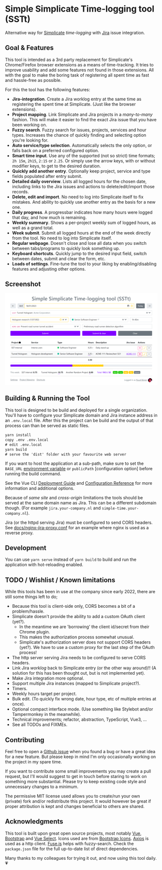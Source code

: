 Simple Simplicate Time-logging tool (SSTt)
==========================================

Alternative way for [Simplicate] _time-logging_ with [Jira] issue integration.


## Goal & Features

This tool is intended as a 3rd party replacement for Simplicate's Chrome/Firefox browser extensions as a means of time-tracking.
It tries to improve usability and add some features not found in those extensions. All with the goal to make the boring
task of registering all spent time as fast and hassle-free as possible.

For this the tool has the following features:

* **Jira-integration**. Create a Jira worklog entry at the same time as registering the spent time at Simplicate. (Just like the browser extensions).
* **Project mapping**. Link Simplicate and Jira projects in a _many-to-many_ fashion. This will make it easier to find the exact Jira issue that you have been working on.
* **Fuzzy search**. Fuzzy search for issues, projects, services and hour types. Increases the chance of quickly finding and selecting option you're looking for. 
* **Auto service/type selection**. Automatically selects the only option, or falls back on a preferred configured option.
* **Smart time input**. Use any of the supported (not so strict) time formats; `2h 15m`, `2h15`, `2:15` or `2.25`. Or simply use the arrow keys, with or without modifier keys, to get to the desired duration.
* **Quickly add another entry**. Optionally keep project, service and type fields populated after entry submit.
* **Detailed daily overview**. Lists all logged hours for the chosen date, including links to the Jira issues and actions to delete/edit/import those records.
* **Delete, edit and import**. No need to log into Simplicate itself to fix mistakes. And ability to quickly use another entry as the basis for a new one.
* **Daily progress**. A progressbar indicates how many hours were logged that day, and how much is remaining.
* **Weekly summary**. Shows a per-project weekly sum of logged hours, as well as a grand total.
* **Week submit**. Submit all logged hours at the end of the week directly from the tool. No need to log into Simplicate itself.
* **Regular webpage**. Doesn't close and lose all data when you switch between tabs/programs to quickly look something up.
* **Keyboard shortcuts**. Quickly jump to the desired input field, switch between dates, submit and clear the form, etc.
* **Loads of settings**. Fine-tune the tool to your liking by enabling/disabling features and adjusting other options.


## Screenshot

![Time logging interface](/docs/screenshot.png)


## Building & Running the Tool

This tool is designed to be build and deployed for a single organization.
You'll have to configure your Simplicate domain and Jira instance address in an `.env.local` file.
After this the project can be build and the output of that process can than be served as static files.

```shell
yarn install
copy .env .env.local
# edit .env.local 
yarn build
# serve the 'dist' folder with your favourite web server
```

If you want to host the application at a sub-path, make sure to set the `BASE_URL` [environment variable] or `publicPath`
[configuration option] before running the build command.

See the Vue CLI [Deployment Guide](https://cli.vuejs.org/guide/deployment.html)
and [Configuration Reference](https://cli.vuejs.org/config/) for more information and additional options.

Because of _same site_ and _cross-origin_ limitations the tools should be served at the same domain name as Jira.
This can be a different subdomain though. (For example `jira.your-company.nl` and `simple-time.your-company.nl`).

Jira (or the httpd serving Jira) must be configured to send CORS headers.
See [docs/nginx-jira-proxy.conf](docs/nginx-jira-proxy.conf) for an example where nginx is used as a reverse proxy.


## Development

You can use `yarn serve` instead of `yarn build` to build and run the application with hot-reloading enabled.


## TODO / Wishlist / Known limitations

While this tools has been in use at the company since early 2022, there are still some things left to do;

* Because this tool is client-side only, CORS becomes a bit of a problem/hassle.
* Simplicate doesn't provide the ability to add a custom OAuth client (yet?).
  * In the meantime we are 'borrowing' the client id/secret from their Chrome plugin.
  * This makes the authorization process somewhat unusual.
  * Simplicate's authorization server does not support CORS headers (yet?). We have to use a custom proxy for the last step of the OAuth process!
* The http server serving Jira needs to be configured to serve CORS headers.
* Link Jira _worklog_ back to Simplicate entry (or the other way around)!! (A solution for this has been thought out, but is not implemented yet).
* Make Jira integration more optional.
* Support multiple Jira instances (mapped to Simplicate project?).
* Timers.
* Weekly hours target per project.
* Bulk edit. (To quickly fix wrong date, hour type, etc of multiple entries at once).
* Optional compact interface mode. (Use something like Stylebot and/or Tampermonkey in the meanwhile).
* Technical improvements; refactor, abstraction, TypeScript, Vue3, ...
* See all TODOs and FIXMEs.


## Contributing

Feel free to open a [Github issue] when you found a bug or have a great idea for a new feature. But please keep in mind
I'm only occasionally working on the project in my spare time.

If you want to contribute some small improvements you may create a pull request, but I'll would suggest to get in touch
before staring to work on something more substantial. Please try to keep existing code style and unnecessary changes to
a minimum.

The permissive MIT license used allows you to create/run your own (private) fork and/or redistribute this project.
It would however be great if proper attribution is kept and changes beneficial to others are shared.


## Acknowledgments

This tool is built upon great open source projects, most notably [Vue], [Bootstrap] and [Vue Select].
Icons used are from [Bootstrap Icons]. [Axios] is used as a http client. [Fuse.js] helps with fuzzy-search.
Check the `package.json` file for the full up-to-date list of direct dependencies.

Many thanks to my colleagues for trying it out, and now using this tool daily. 💗


<!-- links & refs -->

[Simplicate]: https://www.simplicate.com/
[Jira]: https://www.atlassian.com/software/jira
[Vue]: https://vuejs.org/
[Bootstrap]: https://getbootstrap.com/
[Vue Select]: https://vue-select.org/
[Bootstrap Icons]: https://icons.getbootstrap.com/
[Axios]: https://axios-http.com/
[Fuse.js]: https://fusejs.io/
[Github issue]: https://github.com/Maff-/simple-time/issues
[environment variable]: https://cli.vuejs.org/guide/mode-and-env.html#using-env-variables-in-client-side-code
